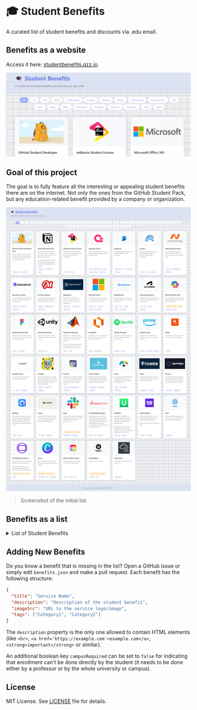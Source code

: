 # 🎓 Student Benefits

A curated list of student benefits and discounts via .edu email. 

## Benefits as a website
Access it here: [studentbenefits.qzz.io](https://studentbenefits.qzz.io).

![Student Benefits Screenshot](preview.jpg)

## Goal of this project

The goal is to fully feature all the interesting or appealing student benefits there are on the internet. Not only the ones from the GitHub Student Pack, but any education-related benefit provided by a company or organization.

![Student Benefits Zoom Out Screenshot](screenshot-full-page.png)

> Screenshot of the initial list.

## Benefits as a list

<details>
<summary>List of Student Benefits</summary>

- GitHub Student Developer Pack
  - GitHub Copilot Pro
  - JetBrains IDEs
  - AppWrite Pro
- Notion Education Plus
- Figma Pro
- AutoDesk Suite
- Cursor Pro
- GitHub Copilot Pro
- Office 365
- ... (pending)
</details>

## Adding New Benefits

Do you know a benefit that is missing in the list? Open a GitHub issue or simply edit `benefits.json` and make a pull request. Each benefit has the following structure:

```json
{
  "title": "Service Name",
  "description": "Description of the student benefit",
  "imageSrc": "URL to the service logo/image",
  "tags": ["Category1", "Category2"]
}
```

The `description` property is the only one allowed to contain HTML elements (like `<br>`, `<a href='https://example.com'>example.com</a>`, `<strong>important</strong>` or similar).

An additional boolean key `campusRequired` can be set to `false` for indicating that enrollment can't be done directly by the student (it needs to be done either by a professor or by the whole university or campus).

## License

MIT License. See [LICENSE](LICENSE) file for details.
